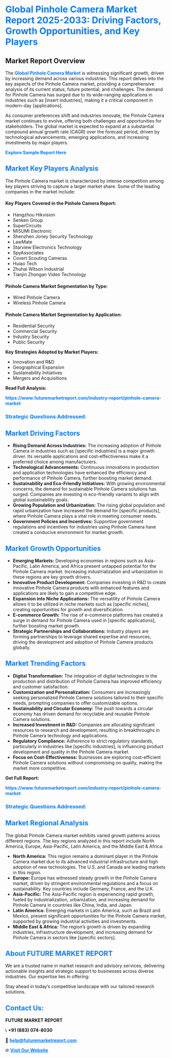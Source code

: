 <h1 style="color: #007BFF;">Global Pinhole Camera Market Report 2025-2033: Driving Factors, Growth Opportunities, and Key Players</h1>

<section id="overview">
<h2>Market Report Overview</h2>
<p>The <a href="https://www.futuremarketreport.com/industry-report/pinhole-camera-market" style="color: #007BFF; text-decoration: none;"><strong>Global Pinhole Camera Market</strong></a> is witnessing significant growth, driven by increasing demand across various industries. This report delves into the key aspects of the Pinhole Camera market, providing a comprehensive analysis of its current status, future potential, and challenges. The demand for Pinhole Camera has surged due to its wide-ranging applications in industries such as [insert industries], making it a critical component in modern-day [applications].</p>
<p>As consumer preferences shift and industries innovate, the Pinhole Camera market continues to evolve, offering both challenges and opportunities for stakeholders. The global market is expected to expand at a substantial compound annual growth rate (CAGR) over the forecast period, driven by technological advancements, emerging applications, and increasing investments by major players.</p>
</section>

<section id="overview">
<p><a href="https://www.futuremarketreport.com/request-sample/reportId=115538" style="color: #007BFF; text-decoration: none;"><strong>Explore Sample Report Here</strong></a></p>
</section>

<section id="key-players">
<h2 style="color: #007BFF;">Market Key Players Analysis</h2>
<p>The Pinhole Camera market is characterized by intense competition among key players striving to capture a larger market share. Some of the leading companies in the market include:</p>
<h4>Key Players Covered in the Pinhole Camera Report:</h4>
<ul><li>Hangzhou Hikvision</li><li>Senken Group</li><li>SuperCircuits</li><li>MISUMI Electronic</li><li>Shenzhen Joney Security Technology</li><li>LawMate</li><li>Starview Electronics Technology</li><li>SpyAssociates</li><li>Covert Scouting Cameras</li><li>Huiao Tech</li><li>Zhuhai Witson Industrial</li><li>Tianjin Zhongan Video Technology</li></ul>
<h4>Pinhole Camera Market Segmentation by Type:</h4>
<ul><li>Wired Pinhole Camera</li><li>Wireless Pinhole Camera</li></ul>

<h4>Pinhole Camera Market Segmentation by Application:</h4>
<ul><li>Residential Security</li><li>Commercial Security</li><li>Industry Security</li><li>Public Security</li></ul>
<p><strong>Key Strategies Adopted by Market Players:</strong></p>
<ul>
<li>Innovation and R&D</li>
<li>Geographical Expansion</li>
<li>Sustainability Initiatives</li>
<li>Mergers and Acquisitions</li>
</ul>
</section>

<section>
<p><strong>Read Full Analysis: </strong></p><a href="https://www.futuremarketreport.com/industry-report/pinhole-camera-market" style="color: #007BFF; text-decoration: none;"><strong>https://www.futuremarketreport.com/industry-report/pinhole-camera-market</strong></a>
<h3 style="color: #007BFF;">Strategic Questions Addressed:</h3>
</section>

<section id="driving-factors">
<h2 style="color: #007BFF;">Market Driving Factors</h2>
<ul>
<li><strong>Rising Demand Across Industries:</strong> The increasing adoption of Pinhole Camera in industries such as [specific industries] is a major growth driver. Its versatile applications and cost-effectiveness make it a preferred choice among manufacturers.</li>
<li><strong>Technological Advancements:</strong> Continuous innovations in production and application technologies have enhanced the efficiency and performance of Pinhole Camera, further boosting market demand.</li>
<li><strong>Sustainability and Eco-Friendly Initiatives:</strong> With growing environmental concerns, the demand for sustainable Pinhole Camera solutions has surged. Companies are investing in eco-friendly variants to align with global sustainability goals.</li>
<li><strong>Growing Population and Urbanization:</strong> The rising global population and rapid urbanization have increased the demand for [specific products], where Pinhole Camera plays a vital role in meeting consumer needs.</li>
<li><strong>Government Policies and Incentives:</strong> Supportive government regulations and incentives for industries using Pinhole Camera have created a conducive environment for market growth.</li>
</ul>
</section>

<section id="growth-opportunities">
<h2 style="color: #007BFF;">Market Growth Opportunities</h2>
<ul>
<li><strong>Emerging Markets:</strong> Developing economies in regions such as Asia-Pacific, Latin America, and Africa present untapped potential for the Pinhole Camera market. Increasing industrialization and urbanization in these regions are key growth drivers.</li>
<li><strong>Innovative Product Development:</strong> Companies investing in R&D to create innovative Pinhole Camera products with enhanced features and applications are likely to gain a competitive edge.</li>
<li><strong>Expansion into Niche Applications:</strong> The versatility of Pinhole Camera allows it to be utilized in niche markets such as [specific niches], creating opportunities for growth and diversification.</li>
<li><strong>E-commerce Growth:</strong> The rise of e-commerce platforms has created a surge in demand for Pinhole Camera used in [specific applications], further boosting market growth.</li>
<li><strong>Strategic Partnerships and Collaborations:</strong> Industry players are forming partnerships to leverage shared expertise and resources, driving the development and adoption of Pinhole Camera products globally.</li>
</ul>
</section>

<section id="trending-factors">
<h2 style="color: #007BFF;">Market Trending Factors</h2>
<ul>
<li><strong>Digital Transformation:</strong> The integration of digital technologies in the production and distribution of Pinhole Camera has improved efficiency and customer satisfaction.</li>
<li><strong>Customization and Personalization:</strong> Consumers are increasingly seeking personalized Pinhole Camera solutions tailored to their specific needs, prompting companies to offer customizable options.</li>
<li><strong>Sustainability and Circular Economy:</strong> The push towards a circular economy has driven demand for recyclable and reusable Pinhole Camera solutions.</li>
<li><strong>Increased Investment in R&D:</strong> Companies are allocating significant resources to research and development, resulting in breakthroughs in Pinhole Camera technology and applications.</li>
<li><strong>Regulatory Compliance:</strong> Adherence to strict regulatory standards, particularly in industries like [specific industries], is influencing product development and quality in the Pinhole Camera market.</li>
<li><strong>Focus on Cost-Effectiveness:</strong> Businesses are exploring cost-efficient Pinhole Camera solutions without compromising on quality, making the market more competitive.</li>
</ul>
</section>

<section>
<p><strong>Get Full Report: </strong></p><a href="https://www.futuremarketreport.com/industry-report/pinhole-camera-market" style="color: #007BFF; text-decoration: none;"><strong>https://www.futuremarketreport.com/industry-report/pinhole-camera-market</strong></a>
<h3 style="color: #007BFF;">Strategic Questions Addressed:</h3>
</section>


<section id="regional-analysis">
<h2 style="color: #007BFF;">Market Regional Analysis</h2>
<p>The global Pinhole Camera market exhibits varied growth patterns across different regions. The key regions analyzed in this report include North America, Europe, Asia-Pacific, Latin America, and the Middle East & Africa:</p>
<ul>
<li><strong>North America:</strong> This region remains a dominant player in the Pinhole Camera market due to its advanced industrial infrastructure and high adoption of new technologies. The U.S. and Canada are leading markets in this region.</li>
<li><strong>Europe:</strong> Europe has witnessed steady growth in the Pinhole Camera market, driven by stringent environmental regulations and a focus on sustainability. Key countries include Germany, France, and the U.K.</li>
<li><strong>Asia-Pacific:</strong> The Asia-Pacific region is experiencing rapid growth, fueled by industrialization, urbanization, and increasing demand for Pinhole Camera in countries like China, India, and Japan.</li>
<li><strong>Latin America:</strong> Emerging markets in Latin America, such as Brazil and Mexico, present significant opportunities for the Pinhole Camera market, supported by growing industrial activities and investments.</li>
<li><strong>Middle East & Africa:</strong> The region’s growth is driven by expanding industries, infrastructure development, and increasing demand for Pinhole Camera in sectors like [specific sectors].</li>
</ul>
</section>

<footer>
<h2 style="color: #007BFF;">About FUTURE MARKET REPORT</h2>
<p>We are a trusted name in market research and advisory services, delivering actionable insights and strategic support to businesses across diverse industries. Our expertise lies in offering:</p>

<p>Stay ahead in today’s competitive landscape with our tailored research solutions.</p>

<h2 style="color: #007BFF;">Contact Us:</h2>
<p><strong>FUTURE MARKET REPORT</strong></p>
<p>📞 <strong>+91 (883) 074-8030</strong></p>
<p>📧 <strong><a href="mailto:help@futuremarketreport.com" style="color: #007BFF;">help@futuremarketreport.com</a></strong></p>
<p>🌐 <strong><a href="https://www.futuremarketreport.com/" style="color: #007BFF;">Visit Our Website</a></strong></p>
</footer>